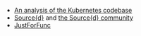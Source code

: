 - [An analysis of the Kubernetes codebase](https://medium.com/sourcedtech/an-analysis-of-the-kubernetes-codebase-4db20ea2e9b9)
- [Source{d}](https://sourced.tech/) and [the Source{d} community](https://sourced.tech/community/)
- [JustForFunc](https://youtube.com/justforfunc)